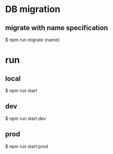 # DB migration
## migrate with name specification
$ npm run migrate {name}

# run
## local
$ npm run start
## dev
$ npm run start:dev
## prod
$ npm run start:prod